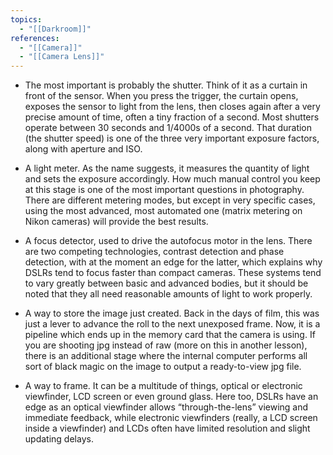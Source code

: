 ```yaml
---
topics:
  - "[[Darkroom]]"
references:
  - "[[Camera]]"
  - "[[Camera Lens]]"
---
```

- The most important is probably the shutter. Think of it as a curtain in front of the sensor. When you press the trigger, the curtain opens, exposes the sensor to light from the lens, then closes again after a very precise amount of time, often a tiny fraction of a second. Most shutters operate between 30 seconds and 1/4000s of a second. That duration (the shutter speed) is one of the three very important exposure factors, along with aperture and ISO.

- A light meter. As the name suggests, it measures the quantity of light and sets the exposure accordingly. How much manual control you keep at this stage is one of the most important questions in photography. There are different metering modes, but except in very specific cases, using the most advanced, most automated one (matrix metering on Nikon cameras) will provide the best results.

- A focus detector, used to drive the autofocus motor in the lens. There are two competing technologies, contrast detection and phase detection, with at the moment an edge for the latter, which explains why DSLRs tend to focus faster than compact cameras. These systems tend to vary greatly between basic and advanced bodies, but it should be noted that they all need reasonable amounts of light to work properly.

- A way to store the image just created. Back in the days of film, this was just a lever to advance the roll to the next unexposed frame. Now, it is a pipeline which ends up in the memory card that the camera is using. If you are shooting jpg instead of raw (more on this in another lesson), there is an additional stage where the internal computer performs all sort of black magic on the image to output a ready-to-view jpg file.

- A way to frame. It can be a multitude of things, optical or electronic viewfinder, LCD screen or even ground glass. Here too, DSLRs have an edge as an optical viewfinder allows “through-the-lens” viewing and immediate feedback, while electronic viewfinders (really, a LCD screen inside a viewfinder) and LCDs often have limited resolution and slight updating delays.
